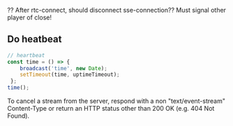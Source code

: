
?? After rtc-connect, should disconnect sse-connection??
Must signal other player of close!

## Do heatbeat
```js
// heartbeat
const time = () => {
    broadcast('time', new Date);
    setTimeout(time, uptimeTimeout);
 };
time();
```
To cancel a stream from the server, respond with a 
non "text/event-stream" Content-Type or return an HTTP status other 
than 200 OK (e.g. 404 Not Found).